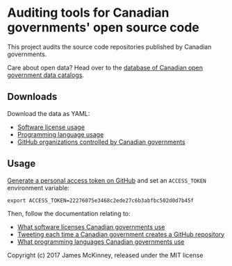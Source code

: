 # Auditing tools for Canadian governments' open source code

This project audits the source code repositories published by Canadian governments.

Care about open data? Head over to the [database of Canadian open government data catalogs](https://github.com/jpmckinney/open_data_canada).

## Downloads

Download the data as YAML:

* [Software license usage](https://raw.githubusercontent.com/jpmckinney/open_source_canada/master/data/licenses.yml)
* [Programming language usage](https://raw.githubusercontent.com/jpmckinney/open_source_canada/master/data/languages.yml)
* [GitHub organizations controlled by Canadian governments](https://raw.githubusercontent.com/jpmckinney/open_source_canada/master/data/organizations.txt)

## Usage

[Generate a personal access token on GitHub](https://github.com/settings/tokens) and set an `ACCESS_TOKEN` environment variable:

    export ACCESS_TOKEN=22276075e3468c2ede27c6b3abfbc502d0d7b45f

Then, follow the documentation relating to:

* [What software licenses Canadian governments use](docs/licenses.md#readme)
* [Tweeting each time a Canadian government creates a GitHub repository](docs/cdngovrepos.md#readme)
* [What programming languages Canadian governments use](docs/miscellaneous.md#readme)

Copyright (c) 2017 James McKinney, released under the MIT license
